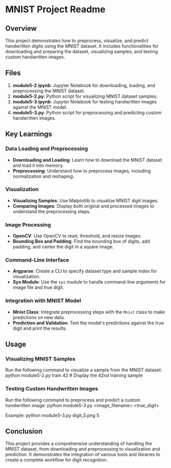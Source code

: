 # MNIST Project Readme

## Overview
This project demonstrates how to preprocess, visualize, and predict handwritten digits using the MNIST dataset. It includes functionalities for downloading and preparing the dataset, visualizing samples, and testing custom handwritten images.

## Files
1. **module5-2.ipynb**: Jupyter Notebook for downloading, loading, and preprocessing the MNIST dataset.
2. **module5-2.py**: Python script for visualizing MNIST dataset samples.
3. **module5-3.ipynb**: Jupyter Notebook for testing handwritten images against the MNIST model.
4. **module5-3.py**: Python script for preprocessing and predicting custom handwritten images.

## Key Learnings

### Data Loading and Preprocessing
- **Downloading and Loading**: Learn how to download the MNIST dataset and load it into memory.
- **Preprocessing**: Understand how to preprocess images, including normalization and reshaping.

### Visualization
- **Visualizing Samples**: Use Matplotlib to visualize MNIST digit images.
- **Comparing Images**: Display both original and processed images to understand the preprocessing steps.

### Image Processing
- **OpenCV**: Use OpenCV to read, threshold, and resize images.
- **Bounding Box and Padding**: Find the bounding box of digits, add padding, and center the digit in a square image.

### Command-Line Interface
- **Argparse**: Create a CLI to specify dataset type and sample index for visualization.
- **Sys Module**: Use the `sys` module to handle command-line arguments for image file and true digit.

### Integration with MNIST Model
- **Mnist Class**: Integrate preprocessing steps with the `Mnist` class to make predictions on new data.
- **Prediction and Validation**: Test the model's predictions against the true digit and print the results.

## Usage

### Visualizing MNIST Samples
Run the following command to visualize a sample from the MNIST dataset:
python module5-2.py train 42  # Display the 42nd training sample



### Testing Custom Handwritten Images
Run the following command to preprocess and predict a custom handwritten image:
python module5-3.py <image_filename> <true_digit>

Example:
python module5-3.py digit_5.png 5


## Conclusion
This project provides a comprehensive understanding of handling the MNIST dataset, from downloading and preprocessing to visualization and prediction. It demonstrates the integration of various tools and libraries to create a complete workflow for digit recognition.
